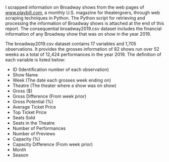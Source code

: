 I scrapped information on Broadway shows from the web pages of www.playbill.com, a monthly U.S. magazine for theatergoers, through web scraping techniques in Python. The Python script for retrieving and processing the information of Broadway shows is attached at the end of this report. The consequential broadway2019.csv dataset includes the financial information of any Broadway show that was on show in the year 2019.

The broadway2019.csv dataset contains 17 variables and 1,705 observations. It provides the grosses information of 82 shows run over 52 weeks as a total of 12,424 performances in the year 2019. The definition of each variable is listed below:

*   ID (Identification number of each observation)
*   Show Name
*   Week (The date each grosses week ending on)
*   Theatre (The theater where a show was on show)
*   Gross ($)
*   Gross Difference (From week prior)
*   Gross Potential (%)
*   Average Ticket Price
*   Top Ticket Price
*   Seats Sold
*   Seats in the Theatre 
*   Number of Performances
*   Number of Previews
*   Capacity (%)
*   Capacity Difference (From week prior)
*   Month
*   Season
